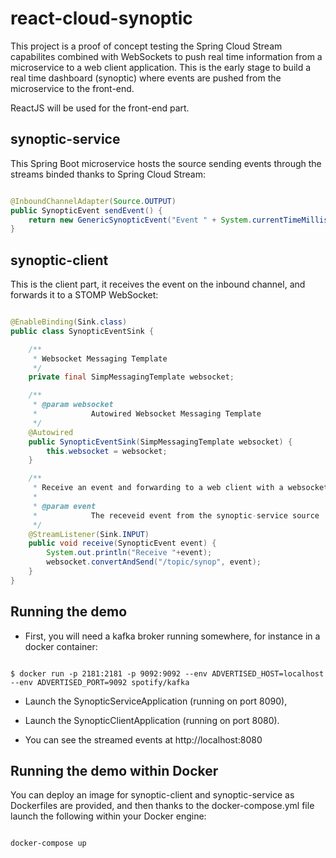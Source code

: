 # react-cloud-synoptic
This project is a proof of concept testing the Spring Cloud Stream capabilites combined with WebSockets to push real time information from a microservice to a web client application.
This is the early stage to build a real time dashboard (synoptic) where events are pushed from the microservice to the front-end.

ReactJS will be used for the front-end part.

## synoptic-service
This Spring Boot microservice hosts the source sending events through the streams binded thanks to Spring Cloud Stream:

```java

@InboundChannelAdapter(Source.OUTPUT)
public SynopticEvent sendEvent() {
	return new GenericSynopticEvent("Event " + System.currentTimeMillis());
}

```

## synoptic-client
This is the client part, it receives the event on the inbound channel, and forwards it to a STOMP WebSocket: 

```java

@EnableBinding(Sink.class)
public class SynopticEventSink {

	/**
	 * Websocket Messaging Template
	 */
	private final SimpMessagingTemplate websocket;

	/**
	 * @param websocket
	 *            Autowired Websocket Messaging Template
	 */
	@Autowired
	public SynopticEventSink(SimpMessagingTemplate websocket) {
		this.websocket = websocket;
	}

	/**
	 * Receive an event and forwarding to a web client with a websocket
	 * 
	 * @param event
	 *            The receveid event from the synoptic-service source
	 */
	@StreamListener(Sink.INPUT)
	public void receive(SynopticEvent event) {
		System.out.println("Receive "+event);
		websocket.convertAndSend("/topic/synop", event);
	}
}

```

## Running the demo
* First, you will need a kafka broker running somewhere, for instance in a docker container:
```

$ docker run -p 2181:2181 -p 9092:9092 --env ADVERTISED_HOST=localhost --env ADVERTISED_PORT=9092 spotify/kafka

```
* Launch the SynopticServiceApplication (running on port 8090),

* Launch the SynopticClientApplication (running on port 8080).

* You can see the streamed events at http://localhost:8080

## Running the demo within Docker
You can deploy an image for synoptic-client and synoptic-service as Dockerfiles are provided, and then thanks to the docker-compose.yml file launch the following within your Docker engine:

```

docker-compose up

```

